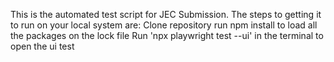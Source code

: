 This is the automated test script for JEC Submission. The steps to getting it to run on your local system are:
Clone repository
run npm install to load all the packages on the lock file
Run 'npx playwright test --ui' in the terminal to open the ui test
